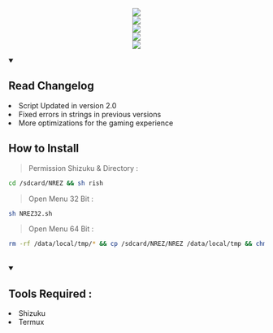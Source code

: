 <p align="center">
  <img src="https://i.ibb.co/LrsPLfF/20230913-213915-0000.png"><br>
  <img src="https://img.shields.io/badge/build-NREZ-green?style=for-the-badge&logo=dependabot&logoColor=white&label=No%20Root%20Enchancer%20ZmodX%20&labelColor=grey"><br>
  <img src="https://img.shields.io/static/v1?label=Author&color=green&message=BAKOL KOPI &logo=Acclaim&logoColor=white&style=for-the-badge"><br>
  <img src="https://img.shields.io/static/v1?label=Version&color=green&message=9.0 Stable&logo=Clockify&logoColor=white&style=for-the-badge"><br>
  <img src="https://img.shields.io/badge/build-%40ZmodX-green?style=for-the-badge&logo=telegram&logoColor=white&label=Telegram&labelColor=grey"><br>
</p>

<details open>
  <summary><strong><h2>Read Changelog</h2></strong></summary>
  <li>Script Updated in version 2.0</li>
  <li>Fixed errors in strings in previous versions</li>
  <li>More optimizations for the gaming experience </li>
</details>

## How to Install
> Permission Shizuku & Directory :
```bash
cd /sdcard/NREZ && sh rish
````
> Open Menu 32 Bit :
```bash
sh NREZ32.sh
```
> Open Menu 64 Bit :
```bash
rm -rf /data/local/tmp/* && cp /sdcard/NREZ/NREZ /data/local/tmp && chmod +x /data/local/tmp/NREZ && /data/local/tmp/NREZ
```
<br/>
<details open>
  <summary><strong><h2>Tools Required :</h2></strong></summary>
  <li>Shizuku </li>
  <li>Termux </li>
</details>

